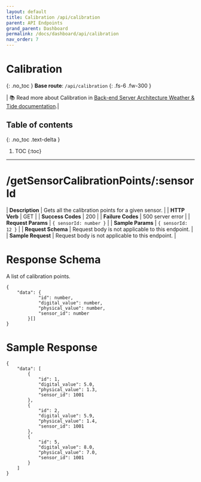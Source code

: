 ```yaml
---
layout: default
title: Calibration /api/calibration
parent: API Endpoints
grand_parent: Dashboard
permalink: /docs/dashboard/api/calibration
nav_order: 7
---
```


# Calibration
{: .no_toc }
**Base route**: `/api/calibration`
{: .fs-6 .fw-300 }

| 📚 Read more about Calibration in [Back-end Server Architecture Weather & Tide documentation](/docs/dashboard/backend/weather-tide).|

## Table of contents
{: .no_toc .text-delta }

1. TOC
{:toc}

---

# /getSensorCalibrationPoints/:sensorId

| <b>Description</b>     | Gets all the calibration points for a given sensor. |
| <b>HTTP Verb</b>       | GET |
| <b>Success Codes</b>   | 200 |
| <b>Failure Codes</b>   | 500 server error |
| <b>Request Params</b>  | `{ sensorId: number }` |
| <b>Sample Params</b>   | `{ sensorId: 12 }` |
| <b>Request Schema</b>  | Request body is not applicable to this endpoint. |
| <b>Sample Request</b>  | Request body is not applicable to this endpoint. |

# Response Schema
A list of calibration points.
```
{
    "data": {
            "id": number,
            "digital_value": number,
            "physical_value": number,
            "sensor_id": number
        }[]
}
```

# Sample Response
```
{
    "data": [
        {
            "id": 1,
            "digital_value": 5.0,
            "physical_value": 1.3,
            "sensor_id": 1001
        },
        {
            "id": 2,
            "digital_value": 5.9,
            "physical_value": 1.4,
            "sensor_id": 1001
        },
        {
            "id": 5,
            "digital_value": 8.0,
            "physical_value": 7.0,
            "sensor_id": 1001
        }
    ]
}
```